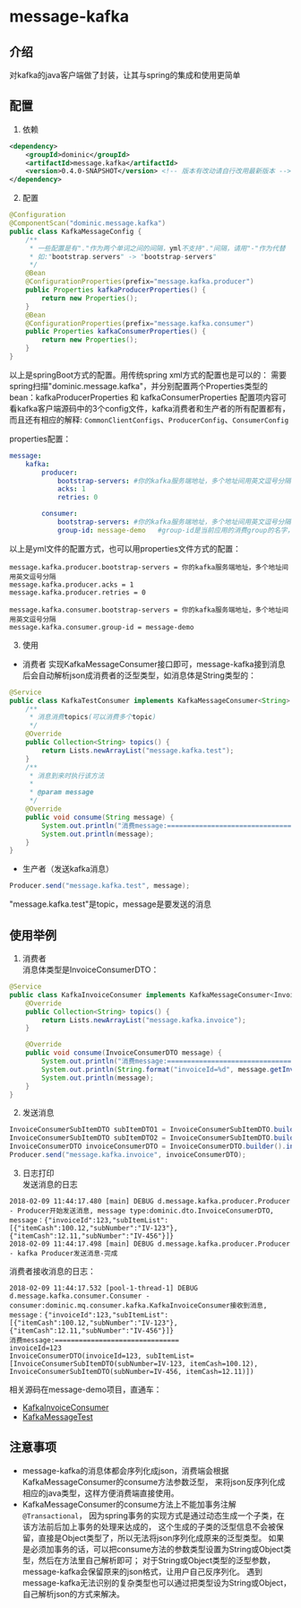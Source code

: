 # message-kafka

## 介绍
对kafka的java客户端做了封装，让其与spring的集成和使用更简单

## 配置

1. 依赖
```xml
<dependency>
    <groupId>dominic</groupId>
    <artifactId>message.kafka</artifactId>
    <version>0.4.0-SNAPSHOT</version> <!-- 版本有改动请自行改用最新版本 -->
</dependency>
```
2. 配置
```java
@Configuration
@ComponentScan("dominic.message.kafka")
public class KafkaMessageConfig {
    /**
     * 一些配置是有"."作为两个单词之间的间隔，yml不支持"."间隔，请用"-"作为代替
     * 如:"bootstrap.servers" -> "bootstrap-servers"
     */
    @Bean
    @ConfigurationProperties(prefix="message.kafka.producer")
    public Properties kafkaProducerProperties() {
        return new Properties();
    }
    @Bean
    @ConfigurationProperties(prefix="message.kafka.consumer")
    public Properties kafkaConsumerProperties() {
        return new Properties();
    }
}
```
以上是springBoot方式的配置。用传统spring xml方式的配置也是可以的：
需要spring扫描"dominic.message.kafka"，并分别配置两个Properties类型的bean：kafkaProducerProperties 和 kafkaConsumerProperties
配置项内容可看kafka客户端源码中的3个config文件，kafka消费者和生产者的所有配置都有，而且还有相应的解释:
`CommonClientConfigs`、`ProducerConfig`、`ConsumerConfig`

properties配置：
```yml
message:
    kafka:
        producer:
            bootstrap-servers: #你的kafka服务端地址，多个地址间用英文逗号分隔
            acks: 1
            retries: 0

        consumer:
            bootstrap-servers: #你的kafka服务端地址，多个地址间用英文逗号分隔
            group-id: message-demo   #group-id是当前应用的消费group的名字，防止同一个应用重复消费消息
```
以上是yml文件的配置方式，也可以用properties文件方式的配置：
```propterties
message.kafka.producer.bootstrap-servers = 你的kafka服务端地址，多个地址间用英文逗号分隔
message.kafka.producer.acks = 1
message.kafka.producer.retries = 0

message.kafka.consumer.bootstrap-servers = 你的kafka服务端地址，多个地址间用英文逗号分隔
message.kafka.consumer.group-id = message-demo
```
3. 使用
* 消费者
实现KafkaMessageConsumer接口即可，message-kafka接到消息后会自动解析json成消费者的泛型类型，如消息体是String类型的：
```java
@Service
public class KafkaTestConsumer implements KafkaMessageConsumer<String> {
    /**
     * 消息消费topics(可以消费多个topic)
     */
    @Override
    public Collection<String> topics() {
        return Lists.newArrayList("message.kafka.test");
    }
    /**
     * 消息到来时执行该方法
     *
     * @param message
     */
    @Override
    public void consume(String message) {
        System.out.println("消费message:===============================");
        System.out.println(message);
    }
}
```
* 生产者（发送kafka消息）
```java
Producer.send("message.kafka.test", message);
```
"message.kafka.test"是topic，message是要发送的消息

## 使用举例
1. 消费者 <br/>
消息体类型是InvoiceConsumerDTO：
```java
@Service
public class KafkaInvoiceConsumer implements KafkaMessageConsumer<InvoiceConsumerDTO> {
    @Override
    public Collection<String> topics() {
        return Lists.newArrayList("message.kafka.invoice");
    }

    @Override
    public void consume(InvoiceConsumerDTO message) {
        System.out.println("消费message:===============================");
        System.out.println(String.format("invoiceId=%d", message.getInvoiceId()));
        System.out.println(message);
    }
}
```
2. 发送消息
```java
InvoiceConsumerSubItemDTO subItemDTO1 = InvoiceConsumerSubItemDTO.builder().subNumber("IV-123").itemCash(BigDecimal.valueOf(100.12)).build();
InvoiceConsumerSubItemDTO subItemDTO2 = InvoiceConsumerSubItemDTO.builder().subNumber("IV-456").itemCash(BigDecimal.valueOf(12.11)).build();
InvoiceConsumerDTO invoiceConsumerDTO = InvoiceConsumerDTO.builder().invoiceId(123L).subItemList(Lists.newArrayList(subItemDTO1,subItemDTO2)).build();
Producer.send("message.kafka.invoice", invoiceConsumerDTO);
```

3. 日志打印 <br/>
发送消息的日志
```
2018-02-09 11:44:17.480 [main] DEBUG d.message.kafka.producer.Producer - Producer开始发送消息, message type:dominic.dto.InvoiceConsumerDTO, message：{"invoiceId":123,"subItemList":[{"itemCash":100.12,"subNumber":"IV-123"},{"itemCash":12.11,"subNumber":"IV-456"}]}
2018-02-09 11:44:17.498 [main] DEBUG d.message.kafka.producer.Producer - kafka Producer发送消息-完成
```
消费者接收消息的日志：
```
2018-02-09 11:44:17.532 [pool-1-thread-1] DEBUG d.message.kafka.consumer.Consumer - consumer:dominic.mq.consumer.kafka.KafkaInvoiceConsumer接收到消息, message：{"invoiceId":123,"subItemList":[{"itemCash":100.12,"subNumber":"IV-123"},{"itemCash":12.11,"subNumber":"IV-456"}]}
消费message:===============================
invoiceId=123
InvoiceConsumerDTO(invoiceId=123, subItemList=[InvoiceConsumerSubItemDTO(subNumber=IV-123, itemCash=100.12), InvoiceConsumerSubItemDTO(subNumber=IV-456, itemCash=12.11)])
```

相关源码在message-demo项目，直通车：
- [KafkaInvoiceConsumer](https://github.com/dominiche/message/blob/master/message-demo/src/main/java/dominic/mq/consumer/kafka/KafkaInvoiceConsumer.java)
- [KafkaMessageTest](https://github.com/dominiche/message/blob/master/message-demo/src/test/java/dominic/test/KafkaMessageTest.java)

## 注意事项
* message-kafka的消息体都会序列化成json，消费端会根据KafkaMessageConsumer的consume方法参数泛型，
来将json反序列化成相应的java类型，这样方便消费端直接使用。
* KafkaMessageConsumer的consume方法上不能加事务注解`@Transactional`，
因为spring事务的实现方式是通过动态生成一个子类，在该方法前后加上事务的处理来达成的，
这个生成的子类的泛型信息不会被保留，直接是Object类型了，所以无法将json序列化成原来的泛型类型。
如果是必须加事务的话，可以把consume方法的参数类型设置为String或Object类型，然后在方法里自己解析即可；
对于String或Object类型的泛型参数，message-kafka会保留原来的json格式，让用户自己反序列化。
遇到message-kafka无法识别的复杂类型也可以通过把类型设为String或Object，自己解析json的方式来解决。
